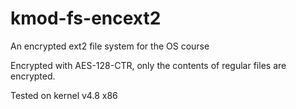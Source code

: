 # kmod-fs-encext2
An encrypted ext2 file system for the OS course

Encrypted with AES-128-CTR, only the contents of regular files are encrypted.

Tested on kernel v4.8 x86
